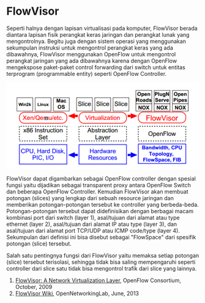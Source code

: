 # FlowVisor

Seperti halnya dengan lapisan virtualisasi pada komputer, FlowVisor berada diantara lapisan fisik perangkat keras jaringan dan perangkat lunak yang mengontrolnya. Begitu juga dengan sistem operasi yang menggunakan sekumpulan instruksi untuk mengontrol perangkat keras yang ada dibawahnya, FlowVisor menggunakan OpenFlow untuk mengontrol perangkat jaringan yang ada dibawahnya karena dengan OpenFlow mengekspose paket-paket control forwarding dari switch untuk entitas terprogram (programmable entity) seperti OpenFlow Controller.

![nethyper01](./assets/nethyper01.png)

FlowVisor dapat digambarkan sebagai OpenFlow controller dengan spesial fungsi yaitu dijadikan sebagai transparent proxy antara OpenFlow Switch dan beberapa OpenFlow Controller. Kemudian FlowVisor akan membuat potongan (slices) yang lengkap dari sebuah resource jaringan dan memberikan potongan-potongan tersebut ke controller yang berbeda-beda. Potongan-potongan tersebut dapat didefinisikan dengan berbagai macam kombinasi port dari switch (layer 1), asal/tujuan dari alamat atau type ethernet (layer 2), asal/tujuan dari alamat IP atau type (layer 3), dan asal/tujuan dari alamat port TCP/UDP atau ICMP code/type (layer 4). Sekumpulan dari definisi ini bisa disebut sebagai "FlowSpace" dari spesifik potongan (slice) tersebut.

Salah satu pentingnya fungsi dari FlowVisor yaitu memaksa setiap potongan (slice) tersebut terisolasi, sehingga tidak bisa saling mempengaruhi seperti controller dari slice satu tidak bisa mengontrol trafik dari slice yang lainnya.

1. [FlowVisor: A Network Virtualization Layer](http://archive.openflow.org/downloads/technicalreports/openflow-tr-2009-1-flowvisor.pdf), OpenFlow Consortium, October, 2009
2. [FlowVisor Wiki](https://github.com/OPENNETWORKINGLAB/flowvisor/wiki), OpenNetworkingLab, June, 2013
